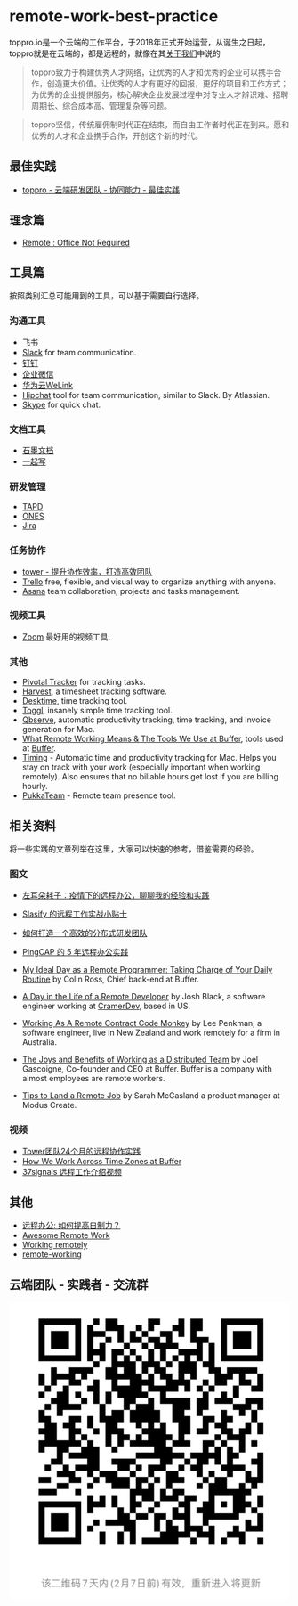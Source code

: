 # remote-work-best-practice

toppro.io是一个云端的工作平台，于2018年正式开始运营，从诞生之日起，toppro就是在云端的，都是远程的，就像在其[关于我们](http://toppro.io/about.html)中说的

> toppro致力于构建优秀人才网络，让优秀的人才和优秀的企业可以携手合作，创造更大价值。让优秀的人才有更好的回报，更好的项目和工作方式；为优秀的企业提供服务，核心解决企业发展过程中对专业人才辨识难、招聘周期长、综合成本高、管理复杂等问题。

> toppro坚信，传统雇佣制时代正在结束，而自由工作者时代正在到来。愿和优秀的人才和企业携手合作，开创这个新的时代。


## 最佳实践
- [toppro - 云端研发团队 - 协同能力 - 最佳实践](https://jiker.feishu.cn/docs/doccnf0CTX58lnioXs4o0lYSNTg#)


## 理念篇
- [Remote : Office Not Required](http://37signals.com/remote/)

## 工具篇
按照类别汇总可能用到的工具，可以基于需要自行选择。

### 沟通工具
- [飞书](https://www.feishu.cn/) 
- [Slack](https://slack.com/) for team communication.
- [钉钉](https://www.dingtalk.com/) 
- [企业微信](https://work.weixin.qq.com/)
- [华为云WeLink](https://www.huaweicloud.com/product/welink.html)
- [Hipchat](https://www.hipchat.com/) tool for team communication, similar to Slack. By Atlassian.
- [Skype](http://www.skype.com) for quick chat.


### 文档工具
- [石墨文档](https://shimo.im/) 
- [一起写](https://yiqixie.com/)

### 研发管理
- [TAPD](https://www.tapd.cn/) 
- [ONES](https://ones.ai/) 
- [Jira](https://www.atlassian.com/software/jira) 

### 任务协作
- [tower - 提升协作效率，打造高效团队](https://tower.im/)
- [Trello](https://trello.com/) free, flexible, and visual way to organize anything with anyone.
- [Asana](https://asana.com/) team collaboration, projects and tasks management.

### 视频工具
- [Zoom](https://zoom.us/) 最好用的视频工具.


### 其他
- [Pivotal Tracker](http://www.pivotaltracker.com/) for tracking tasks.
- [Harvest](https://www.getharvest.com/), a timesheet tracking software.
- [Desktime](http://desktime.com/), time tracking tool.
- [Toggl](https://www.toggl.com/), insanely simple time tracking tool.
- [Qbserve](https://qotoqot.com/qbserve/), automatic productivity tracking, time tracking, and invoice generation for Mac.
- [What Remote Working Means & The Tools We Use at Buffer](https://open.bufferapp.com/remote-working-means-tools-use/), tools used at [Buffer](https://bufferapp.com/).
- [Timing](https://timingapp.com/) - Automatic time and productivity tracking for Mac. Helps you stay on track with your work (especially important when working remotely). Also ensures that no billable hours get lost if you are billing hourly.
- [PukkaTeam](https://pukkateam.com) - Remote team presence tool.


## 相关资料
将一些实践的文章列举在这里，大家可以快速的参考，借鉴需要的经验。

### 图文
- [左耳朵耗子：疫情下的远程办公，聊聊我的经验和实践](https://mp.weixin.qq.com/s/frMxPrhg9TjqcS_aSJMnVQ)
- [Slasify 的远程工作实战小贴士]( https://zhuanlan.zhihu.com/p/104434567)
- [如何打造一个高效的分布式研发团队](https://mp.weixin.qq.com/s/DG1ON8zSFn-_lBPnsfJIQQ)
- [PingCAP 的 5 年远程办公实践](https://mp.weixin.qq.com/s/alygC64BnIKbuuxBBZAOxA)

- [My Ideal Day as a Remote Programmer: Taking Charge of Your Daily Routine](https://overflow.bufferapp.com/2014/06/12/my-ideal-day-as-a-programmer-taking-charge-of-your-daily-routine/) by Colin Ross, Chief back-end at Buffer.
- [A Day in the Life of a Remote Developer](http://remotenation.co/blog/a-day-in-the-life-of-a-remote-developer) by Josh Black, a software engineer working at [CramerDev](http://cramerdev.com/), based in US.
- [Working As A Remote Contract Code Monkey](https://coderwall.com/p/0ikc0w/working-as-a-remote-contract-code-monkey?p=1&q=author%3Alee101) by Lee Penkman, a software engineer, live in New Zealand and work remotely for a firm in Australia.
- [The Joys and Benefits of Working as a Distributed Team](http://joel.is/the-joys-and-benefits-of-working-as-a-distributed-team/) by Joel Gascoigne, Co-founder and CEO at Buffer. Buffer is a company with almost employees are remote workers.
- [Tips to Land a Remote Job](https://moduscreate.com/blog/tips-to-land-a-remote-job/) by Sarah McCasland a product manager at Modus Create.

### 视频
- [Tower团队24个月的远程协作实践](https://www.youtube.com/watch?v=ttx5Apnjsr4)
- [How We Work Across Time Zones at Buffer](https://www.youtube.com/watch?v=TwOD0lAgTbo)
- [37signals 远程工作介绍视频](https://v.youku.com/v_show/id_XNjI1MzQzNTg0.html)

## 其他
- [远程办公: 如何提高自制力？](https://ruby-china.org/topics/39469)
- [Awesome Remote Work](https://github.com/hugo53/awesome-RemoteWork)
- [Working remotely](https://github.com/lenazun/working-remotely/blob/master/ideas.md)
- [remote-working](https://github.com/greatghoul/remote-working)


## 云端团队 - 实践者 - 交流群
![扫描进群](img/wechat-2.jpeg)